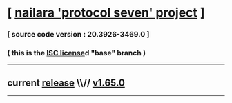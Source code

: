 
# [ [nailara 'protocol seven' project](http://src.nailara.net/) ]

### [ source code version : 20.3926-3469.0 ]

### ( this is the [ISC license](license)d "base" branch )
---
## current [release](https://github.com/anotherlink/nailara/releases) \\\\// [v1.65.0](https://github.com/anotherlink/nailara/releases/tag/v1.65.0)
---
